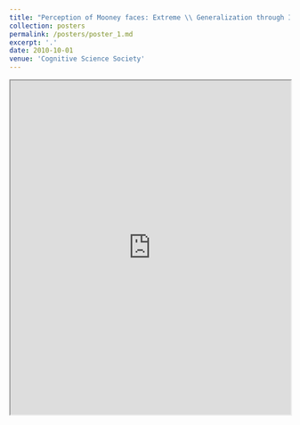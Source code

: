 ```yaml
---
title: "Perception of Mooney faces: Extreme \\ Generalization through Inverse rendering?"
collection: posters
permalink: /posters/poster_1.md
excerpt: '.'
date: 2010-10-01
venue: 'Cognitive Science Society'
---
```

<iframe src="https://www.overleaf.com/read/kkvcycqcndbm#b06996" width="100%" height="600px"></iframe>



